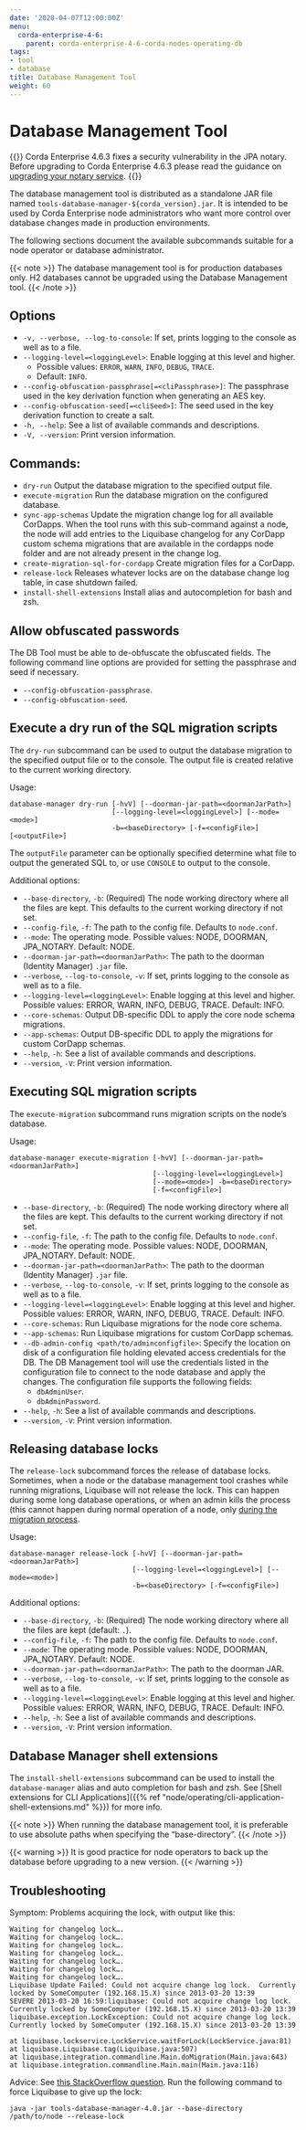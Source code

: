 ```yaml
---
date: '2020-04-07T12:00:00Z'
menu:
  corda-enterprise-4-6:
    parent: corda-enterprise-4-6-corda-nodes-operating-db
tags:
- tool
- database
title: Database Management Tool
weight: 60
---
```


# Database Management Tool

{{<warning>}}
Corda Enterprise 4.6.3 fixes a security vulnerability in the JPA notary. Before upgrading to Corda Enterprise 4.6.3 please read the guidance on [upgrading your notary service](notary/upgrading-the-ha-notary-service.md/).
{{</warning>}}

The database management tool is distributed as a standalone JAR file named `tools-database-manager-${corda_version}.jar`.
It is intended to be used by Corda Enterprise node administrators who want more control over database changes made in production
environments.

The following sections document the available subcommands suitable for a node operator or database administrator.

{{< note >}}
The database management tool is for production databases only. H2 databases cannot be upgraded using the Database Management tool.
{{< /note >}}

## Options

* `-v, --verbose, --log-to-console`: If set, prints logging to the console as well as to a file.
* `--logging-level=<loggingLevel>`: Enable logging at this level and higher.
    * Possible values: `ERROR`, `WARN`, `INFO`, `DEBUG`, `TRACE`.
    * Default: `INFO`.
* `--config-obfuscation-passphrase[=<cliPassphrase>]`: The passphrase used in the key derivation function when generating an AES key.
* `--config-obfuscation-seed[=<cliSeed>]`: The seed used in the key derivation function to create a salt.
* `-h, --help`: See a list of available commands and descriptions.
* `-V, --version`: Print version information.

## Commands:

* `dry-run` Output the database migration to the specified output file.
* `execute-migration` Run the database migration on the configured database.
* `sync-app-schemas` Update the migration change log for all available CorDapps. When the tool runs with this sub-command against a node, the node will add entries to the Liquibase changelog for any CorDapp custom schema migrations that are available in the cordapps node folder and are not already
present in the change log.
* `create-migration-sql-for-cordapp` Create migration files for a CorDapp.
* `release-lock` Releases whatever locks are on the database change log table, in case shutdown failed.
* `install-shell-extensions` Install alias and autocompletion for bash and zsh.

## Allow obfuscated passwords

The DB Tool must be able to de-obfuscate the obfuscated fields.
The following command line options are provided for setting the passphrase and seed if necessary.

* `--config-obfuscation-passphrase`.
* `--config-obfuscation-seed`.

## Execute a dry run of the SQL migration scripts

The `dry-run` subcommand can be used to output the database migration to the specified output file or to the console. The output file is created relative to the current working directory.

Usage:

```shell
database-manager dry-run [-hvV] [--doorman-jar-path=<doormanJarPath>]
                         [--logging-level=<loggingLevel>] [--mode=<mode>]
                         -b=<baseDirectory> [-f=<configFile>] [<outputFile>]
```

The `outputFile` parameter can be optionally specified determine what file to output the generated SQL to, or use
`CONSOLE` to output to the console.

Additional options:

* `--base-directory`, `-b`: (Required) The node working directory where all the files are kept. This defaults to the current working directory if not set.
* `--config-file`, `-f`: The path to the config file. Defaults to `node.conf`.
* `--mode`: The operating mode. Possible values: NODE, DOORMAN, JPA_NOTARY. Default: NODE.
* `--doorman-jar-path=<doormanJarPath>`: The path to the doorman (Identity Manager) `.jar` file.
* `--verbose`, `--log-to-console`, `-v`: If set, prints logging to the console as well as to a file.
* `--logging-level=<loggingLevel>`: Enable logging at this level and higher. Possible values: ERROR, WARN, INFO, DEBUG, TRACE. Default: INFO.
* `--core-schemas`: Output DB-specific DDL to apply the core node schema migrations.
* `--app-schemas`: Output DB-specific DDL to apply the migrations for custom CorDapp schemas.
* `--help`, `-h`: See a list of available commands and descriptions.
* `--version`, `-V`: Print version information.


## Executing SQL migration scripts

The `execute-migration` subcommand runs migration scripts on the node’s database.

Usage:

```shell
database-manager execute-migration [-hvV] [--doorman-jar-path=<doormanJarPath>]
                                   [--logging-level=<loggingLevel>]
                                   [--mode=<mode>] -b=<baseDirectory>
                                   [-f=<configFile>]
```


* `--base-directory`, `-b`: (Required) The node working directory where all the files are kept. This defaults to the current working directory if not set.
* `--config-file`, `-f`: The path to the config file. Defaults to `node.conf`.
* `--mode`: The operating mode. Possible values: NODE, DOORMAN, JPA_NOTARY. Default: NODE.
* `--doorman-jar-path=<doormanJarPath>`: The path to the doorman (Identity Manager) `.jar` file.
* `--verbose`, `--log-to-console`, `-v`: If set, prints logging to the console as well as to a file.
* `--logging-level=<loggingLevel>`: Enable logging at this level and higher. Possible values: ERROR, WARN, INFO, DEBUG, TRACE. Default: INFO.
* `--core-schemas`: Run Liquibase migrations for the node core schema.
* `--app-schemas`: Run Liquibase migrations for custom CorDapp schemas.
* `--db-admin-config <path/to/adminconfigfile>`: Specify the location on disk of a configuration file holding elevated access credentials for the DB. The DB Management tool will use the credentials listed in the configuration file to connect to the node database and apply the changes. The configuration file supports the following fields:
  * `dbAdminUser`.
  * `dbAdminPassword`.
* `--help`, `-h`: See a list of available commands and descriptions.
* `--version`, `-V`: Print version information.


## Releasing database locks

The `release-lock` subcommand forces the release of database locks. Sometimes, when a node or the database management
tool crashes while running migrations, Liquibase will not release the lock. This can happen during some long
database operations, or when an admin kills the process (this cannot happen during normal operation of a node,
only [during the migration process](http://www.liquibase.org/documentation/databasechangeloglock_table.html).

Usage:

```shell
database-manager release-lock [-hvV] [--doorman-jar-path=<doormanJarPath>]
                              [--logging-level=<loggingLevel>] [--mode=<mode>]
                              -b=<baseDirectory> [-f=<configFile>]
```

Additional options:

* `--base-directory`, `-b`: (Required) The node working directory where all the files are kept (default: `.`).
* `--config-file`, `-f`: The path to the config file. Defaults to `node.conf`.
* `--mode`: The operating mode. Possible values: NODE, DOORMAN, JPA_NOTARY. Default: NODE.
* `--doorman-jar-path=<doormanJarPath>`: The path to the doorman JAR.
* `--verbose`, `--log-to-console`, `-v`: If set, prints logging to the console as well as to a file.
* `--logging-level=<loggingLevel>`: Enable logging at this level and higher. Possible values: ERROR, WARN, INFO, DEBUG, TRACE. Default: INFO.
* `--help`, `-h`: See a list of available commands and descriptions.
* `--version`, `-V`: Print version information.


## Database Manager shell extensions

The `install-shell-extensions` subcommand can be used to install the `database-manager` alias and auto completion for
bash and zsh. See [Shell extensions for CLI Applications]({{% ref "node/operating/cli-application-shell-extensions.md" %}}) for more info.

{{< note >}}
When running the database management tool, it is preferable to use absolute paths when specifying the “base-directory”.
{{< /note >}}

{{< warning >}}
It is good practice for node operators to back up the database before upgrading to a new version.
{{< /warning >}}


## Troubleshooting

Symptom: Problems acquiring the lock, with output like this:

```
Waiting for changelog lock….
Waiting for changelog lock….
Waiting for changelog lock….
Waiting for changelog lock….
Waiting for changelog lock….
Waiting for changelog lock….
Waiting for changelog lock….
Liquibase Update Failed: Could not acquire change log lock.  Currently locked by SomeComputer (192.168.15.X) since 2013-03-20 13:39
SEVERE 2013-03-20 16:59:liquibase: Could not acquire change log lock.  Currently locked by SomeComputer (192.168.15.X) since 2013-03-20 13:39
liquibase.exception.LockException: Could not acquire change log lock.  Currently locked by SomeComputer (192.168.15.X) since 2013-03-20 13:39

at liquibase.lockservice.LockService.waitForLock(LockService.java:81)
at liquibase.Liquibase.tag(Liquibase.java:507)
at liquibase.integration.commandline.Main.doMigration(Main.java:643)
at liquibase.integration.commandline.Main.main(Main.java:116)
```

Advice: See [this StackOverflow question](https://stackoverflow.com/questions/15528795/liquibase-lock-reasons).
Run the following command to force Liquibase to give up the lock:

```
java -jar tools-database-manager-4.0.jar --base-directory /path/to/node --release-lock
```
